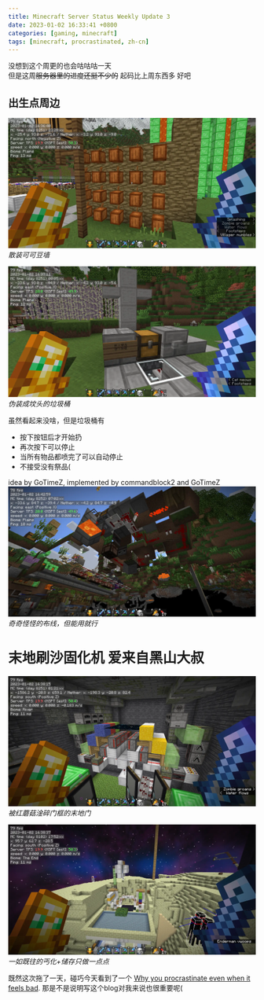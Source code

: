 ```yaml
---
title: Minecraft Server Status Weekly Update 3
date: 2023-01-02 16:33:41 +0800
categories: [gaming, minecraft]
tags: [minecraft, procrastinated, zh-cn]
---
```

没想到这个周更的也会咕咕咕一天  
但是这周~~服务器里的进度还挺不少的~~
起码比上周东西多 好吧

## 出生点周边

![coco-wall](/assets/img/minecraft/2023-01-02_16.36.41.webp)
_散装可可豆墙_

![trash](/assets/img/minecraft/2023-01-02_16.37.12.webp)
_伪装成坟头的垃圾桶_

虽然看起来没啥，但是垃圾桶有  
- 按下按钮后才开始扔
- 再次按下可以停止
- 当所有物品都喷完了可以自动停止
- 不接受没有祭品(

idea by GoTimeZ, implemented by commandblock2 and GoTimeZ
![wiring](/assets/img/minecraft/2023-01-02_16.42.59.webp)
_奇奇怪怪的布线，但能用就行_

# 末地刷沙固化机 爱来自黑山大叔

![portal](/assets/img/minecraft/2023-01-02_16.38.15.webp)
_被红蘑菇淦碎门框的末地门_

![end](/assets/img/minecraft/2023-01-02_16.38.37.webp)
_一如既往的丐化+储存只做一点点_

既然这次拖了一天，碰巧今天看到了一个 [Why you procrastinate even when it feels bad](https://www.youtube.com/watch?v=FWTNMzK9vG4). 那是不是说明写这个blog对我来说也很重要呢(